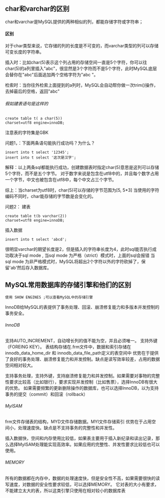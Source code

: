 ## char和varchar的区别

char和varchar是MySQL提供的两种相似的列，都能存储字符或字符串；

#### 区别

对于char类型来说，它存储的列的长度是不可变的，而varchar类型的列可以存储可变长度的字符串。

插入时：比如char(5)表示这个列占用的存储空间一直是5个字符，你可以往char(5)的a列里插入"abc"，很显然是3个字符而不是5个字符，此时MySQL底层会替你在"abc"后面追加两个空格字符为"abc  "。

检索时：当你往外检索上面提到的a列时，MySQL会自动帮你做一次trim()操作，去掉最后的空格，返回"abc"


###### 假如建表语句是这样的

```
create table t( a char(5))
charset=utf8 engine=innoDB;
```
注意表的字符集是GBK

问题1，：下面两条语句能执行成功吗？为什么？
```
insert into t select '12345';
insert into t select '这次是汉字';
```
解释：以上两条sql都能执行成功，创建数据表时指定char(5)意思是这列可以存储5个字符，而不是五个字节。
对于数字来说是包含在utf8中的，并且每个数字占用一个字节，中文也被包含在utf8中，每个中文占三个字节。

综上：当charset为utf8时，char(5)可以存储的字节范围为[5, 5*3]
当使用的字符编码不同时，char能存储的字节数是会变化的。

问题2：
建表
```
create table t(b varchar(2))
charset=utf8 engine=innoDB;
```
插入数据
```
insert into t select 'abcd';
```
很明显varchar的期望长度是2，但是插入的字符串长度为4，此时sql能否执行成功取决于sql mode ,
当sql mode 为严格（strict）模式时，上面的sql会报错
当sql mode 为非严格模式时，MySQL将超出2个字符以外的字符砍掉了，保留'ab'然后存入数据库。



## MySQL常用数据库的存储引擎和他们的区别

```
使用 SHOW ENGINES ;可以查看MySQL中的存储引擎
```

InnoDB给MySQL的表提供了事务处理、回滚、崩溃修复能力和多版本并发控制的事务安全。

###### InnoDB

支持AUTO_INCREMENT，自动增长列的值不能为空，并且必须唯一。
支持外键（FOREING KEY）。
表结构存储在.frm文件中，数据和索引存储在innodb_data_home_dir 和 innodb_data_file_path定义的表空间中
优势在于提供了良好的事务处理、崩溃修复能力和并发控制。缺点是读写效率较差，占用的数据空间相对较大。

支持事务处理，支持外键，支持崩溃修复能力和并发控制。如果需要对事物的完整性要求比较高（比如银行），要求实现并发控制（比如售票），选择InnoDB有很大的优势。
如果需要频繁的更新删除操作的数据库，也可以选择InnoDB，以为支持事务的提交（commit）和回滚（rollback）

###### MyISAM 

frm文件存储表的结构，MYD文件存储数据。MYI文件存储索引
优势在于占用空间小，处理速度快。缺点是不支持事务的完整性和并发性。

插入数据快，空间和内存使用比较低，如果表主要用于插入新纪录和读出记录，那么选择MyISAM处理能实现高效率。如果应用的完整性、并发性要求比较低也可以使用。

###### MEMORY

所有的数据都在内存中，数据的处理速度快，但是安全性不高，如果需要很快的读写速度，对数据的安全性要求较低，可以选择MEMORY。
它对表的大小有要求，不能建立太大的表，所以这类引擎只使用在相对较小的数据库表

